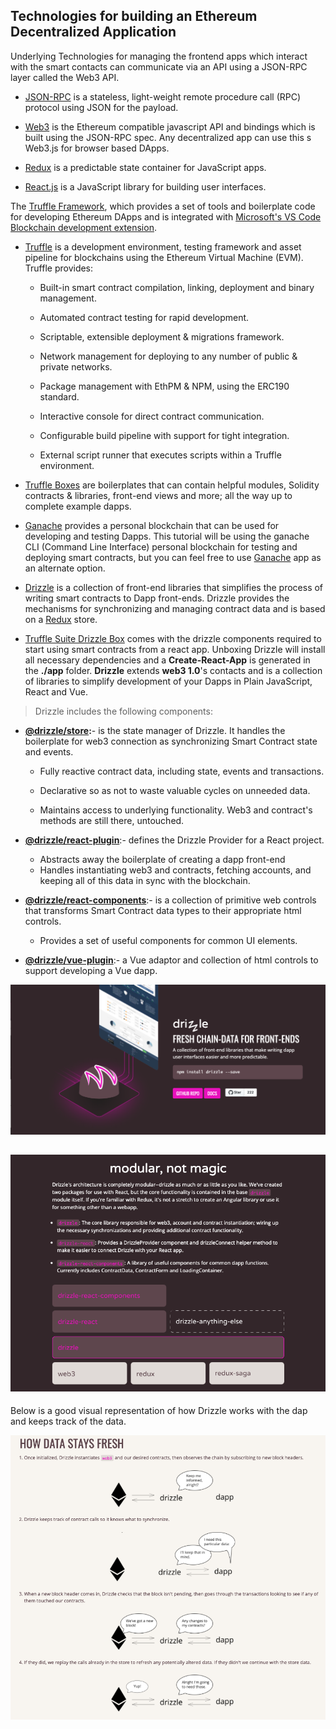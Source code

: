 Technologies for building an Ethereum Decentralized Application
---------------------------------------------------------------

Underlying Technologies for managing the frontend apps which interact with the smart contacts can communicate via an API using a JSON-RPC layer called the Web3 API.

-   [JSON-RPC](https://www.jsonrpc.org/specification) is a stateless, light-weight remote procedure call (RPC) protocol using JSON for the payload.

-   [Web3](http://web3) is the Ethereum compatible javascript API and bindings which is built using the JSON-RPC spec. Any decentralized app can use this s Web3.js for browser based DApps.

-   [Redux](https://redux.js.org/) is a predictable state container for JavaScript apps.

-   [React.js](https://reactjs.org/) is a JavaScript library for building user interfaces.

The [Truffle Framework](https://www.trufflesuite.com/), which provides a set of tools and boilerplate code for developing Ethereum DApps and is integrated with [Microsoft's VS Code](https://code.visualstudio.com/) [Blockchain development extension](https://marketplace.visualstudio.com/items?itemName=AzBlockchain.azure-blockchain).

-   [Truffle](https://www.trufflesuite.com/docs/truffle/overview) is a development environment, testing framework and asset pipeline for blockchains using the Ethereum Virtual Machine (EVM). Truffle provides:

    -   Built-in smart contract compilation, linking, deployment and binary management.

    -   Automated contract testing for rapid development.

    -   Scriptable, extensible deployment & migrations framework.

    -   Network management for deploying to any number of public & private networks.

    -   Package management with EthPM & NPM, using the ERC190 standard.

    -   Interactive console for direct contract communication.

    -   Configurable build pipeline with support for tight integration.

    -   External script runner that executes scripts within a Truffle environment.

-   [Truffle Boxes](https://www.trufflesuite.com/boxes) are boilerplates that can contain helpful modules, Solidity contracts & libraries, front-end views and more; all the way up to complete example dapps.

-   [Ganache](https://www.trufflesuite.com/docs/ganache/overview) provides a personal blockchain that can be used for developing and testing Dapps. This tutorial will be using the ganache CLI (Command Line Interface) personal blockchain for testing and deploying smart contracts, but you can feel free to use [Ganache](https://www.trufflesuite.com/ganache) app as an alternate option.

-   [Drizzle](https://www.trufflesuite.com/docs/drizzle/overview) is a collection of front-end libraries that simplifies the process of writing smart contracts to Dapp front-ends. Drizzle provides the mechanisms for synchronizing and managing contract data and is based on a [Redux](https://redux.js.org/) store.

-   [Truffle Suite Drizzle Box](https://www.trufflesuite.com/boxes/drizzle) comes with the drizzle components required to start using smart contracts from a react app. Unboxing Drizzle will install all necessary dependencies and a **Create-React-App** is generated in the **./app** folder. **Drizzle** extends **web3 1.0**'s contacts and is a collection of libraries to simplify development of your Dapps in Plain JavaScript, React and Vue.

> Drizzle includes the following components:

-   **[@drizzle/store](https://github.com/trufflesuite/drizzle/blob/develop/packages/store/README.md):**- is the state manager of Drizzle. It handles the boilerplate for web3 connection as synchronizing Smart Contract state and events.

    -   Fully reactive contract data, including state, events and transactions.

    -   Declarative so as not to waste valuable cycles on unneeded data.

    -   Maintains access to underlying functionality. Web3 and contract's methods are still there, untouched.

-   [**@drizzle/react-plugin**](https://github.com/trufflesuite/drizzle/tree/master/packages/react-plugin):- defines the Drizzle Provider for a React project.

    -   Abstracts away the boilerplate of creating a dapp front-end
    -   Handles instantiating web3 and contracts, fetching accounts, and keeping all of this data in sync with the blockchain.

-   [**@drizzle/react-components**](https://github.com/trufflesuite/drizzle/tree/master/packages/react-components):- is a collection of primitive web controls that transforms Smart Contract data types to their appropriate html controls.

    -   Provides a set of useful components for common UI elements.

-   [**@drizzle/vue-plugin**](https://github.com/trufflesuite/drizzle/blob/develop/packages/vue-plugin/README.md):- a Vue adaptor and collection of html controls to support developing a Vue dapp.

[![](Images\image1.png)](https://www.trufflesuite.com/drizzle)

![](Images\image2.png)
-----------------------------------------------------------------

Below is a good visual representation of how Drizzle works with the dap and keeps track of the data.

[![](Images\image3.png)](https://www.trufflesuite.com/docs/drizzle/reference/how-data-stays-fresh)